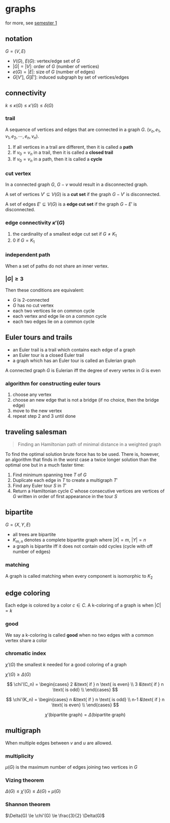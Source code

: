 # graphs

for more, see [semester 1](../../semester_1/discrete_math/graphs.html)

## notation

$G = (V, E)$

- $V(G)$, $E(G)$: vertex/edge set of $G$
- $|G| = |V|$: order of $G$ (number of vertices)
- $e(G) = |E|$: size of $G$ (number of edges)
- $G[V']$, $G[E']$: induced subgraph by set of vertices/edges

## connectivity

$k \le \kappa(G) \le \kappa'(G) \le \delta(G)$

### trail

A sequence of vertices and edges that are connected in a graph $G$. ($v_o, e_1, v_1, e_2, \cdots, e_n, v_n$).

1. If all vertices in a trail are different, then it is called a **path**
2. If $v_0 = v_n$ in a trail, then it is called a **closed trail**
3. If $v_0 = v_n$ in a path, then it is called a **cycle**

### cut vertex

In a connected graph $G$, $G - v$ would result in a disconnected graph.

A set of vertices $V' \subseteq V(G)$ is a **cut set** if the graph $G - V'$ is disconnected.

A set of edges $E' \subseteq V(G)$ is a **edge cut set** if the graph $G - E'$ is disconnected.

### edge connectivity $\kappa'(G)$

1. the cardinality of a smallest edge cut set if $G \ne K_1$
2. 0 if $G=K_1$

### independent path

When a set of paths do not share an inner vertex.

### $|G| \ge 3$

Then these conditions are equivalent:

- $G$ is 2-connected
- $G$ has no cut vertex
- each two vertices lie on common cycle
- each vertex and edge lie on a common cycle
- each two edges lie on a common cycle

## Euler tours and trails

- an Euler trail is a trail which contains each edge of a graph
- an Euler tour is a closed Euler trail
- a graph which has an Euler tour is called an Eulerian graph

A connected graph $G$ is Eulerian iff the degree of every vertex in $G$ is even

### algorithm for constructing euler tours

1. choose any vertex
2. choose an new edge that is not a bridge (if no choice, then the bridge edge)
3. move to the new vertex
4. repeat step 2 and 3 until done

## traveling salesman

> Finding an Hamiltonian path of minimal distance in a weighted graph

To find the optimal solution brute force has to be used. There is, however, an algorithm that finds in the worst case a twice longer solution than the optimal one but in a much faster time:

1. Find minimum spanning tree $T$ of $G$
2. Duplicate each edge in $T$ to create a multigraph $T'$
3. Find any Euler tour $S$ in $T'$
4. Return a Hamiltonian cycle $C$ whose consecutive vertices are vertices of $G$ written in order of first appearance in the tour $S$

## bipartite

$G=(X,Y,E)$

- all trees are bipartite
- $K_{m,n}$ denotes a complete bipartite graph where $|X| = m$, $|Y| = n$
- a graph is bipartite iff it does not contain odd cycles (cycle with off number of edges)

### matching

A graph is called matching when every component is isomorphic to $K_2$

## edge coloring

Each edge is colored by a color $c \in C$. A k-coloring of a graph is when $|C| = k$

### good

We say a k-coloring is called **good** when no two edges with a common vertex share a color

### chromatic index

$\chi'(G)$ the smallest $k$ needed for a good coloring of a graph

$\chi'(G) \ge \Delta(G)$

$$
\chi'(C_n) =
\begin{cases}
2 &\text{ if } n \text{ is even} \\
3 &\text{ if } n \text{ is odd} \\
\end{cases}
$$

$$
\chi'(K_n) =
\begin{cases}
n &\text{ if } n \text{ is odd} \\
n-1 &\text{ if } n \text{ is even} \\
\end{cases}
$$

$$
\chi'(\text{bipartite graph}) = \Delta(\text{bipartite graph})
$$

## multigraph

When multiple edges between $v$ and $u$ are allowed.

### multiplicity

$\mu(G)$ is the maximum number of edges joining two vertices in $G$

### Vizing theorem

$\Delta(G) \le \chi'(G) \le \Delta(G) + \mu(G)$

### Shannon theorem

$\Delta(G) \le \chi'(G) \le \frac{3}{2} \Delta(G)$
